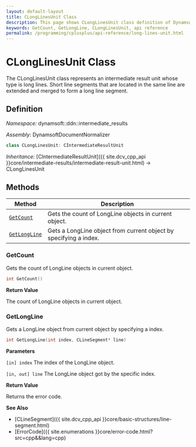 ```yaml
---
layout: default-layout
title: CLongLinesUnit Class
description: This page shows CLongLinesUnit class definition of Dynamsoft Document Normalizer SDK C++ Edition.
keywords: GetCount, GetLongLine, CLongLinesUnit, api reference
permalink: /programming/cplusplus/api-reference/long-lines-unit.html
---
```


# CLongLinesUnit Class

The CLongLinesUnit class represents an intermediate result unit whose type is long lines. Short line segments that are located in the same line are extended and merged to form a long line segment.

## Definition

*Namespace:* dynamsoft::ddn::intermediate_results

*Assembly:* DynamsoftDocumentNormalizer

```cpp
class CLongLinesUnit: CIntermediateResultUnit
```

*Inheritance:* [CIntermediateResultUnit]({{ site.dcv_cpp_api }}core/intermediate-results/intermediate-result-unit.html) -> CLongLinesUnit

## Methods

| Method | Description |
|--------|-------------|
| [`GetCount`](#getcount) | Gets the count of LongLine objects in current object.|
| [`GetLongLine`](#getlongline) | Gets a LongLine object from current object by specifying a index. |

### GetCount

Gets the count of LongLine objects in current object.

```cpp
int GetCount() 
```

**Return Value**

The count of LongLine objects in current object.

### GetLongLine

Gets a LongLine object from current object by specifying a index.

```cpp
int GetLongLine(int index, CLineSegment* line)
```

**Parameters**

`[in] index` The index of the LongLine object.

`[in, out] line` The LongLine object got by the specific index.

**Return Value**

Returns the error code.

**See Also**

* [CLineSegment]({{ site.dcv_cpp_api }}core/basic-structures/line-segment.html)
* [ErrorCode]({{ site.enumerations }}core/error-code.html?src=cpp&&lang=cpp)
